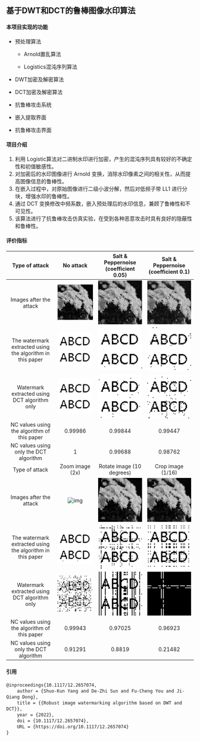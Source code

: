 ## 基于DWT和DCT的鲁棒图像水印算法

#### 本项目实现的功能

- 预处理算法

  - Arnold置乱算法

  - Logistics混沌序列算法

- DWT加密及解密算法

- DCT加密及解密算法

- 抗鲁棒攻击系统

- 嵌入提取界面

- 抗鲁棒攻击界面

#### 项目介绍

1. 利用 Logistic算法对二进制水印进行加密，产生的混沌序列具有较好的不确定性和初值敏感性。
2. 对加密后的水印图像进行 Arnold 变换，消除水印像素之间的相关性，从而提高图像信息的鲁棒性。
3. 在嵌入过程中，对原始图像进行二级小波分解，然后对低频子带 LL1 进行分块，增强水印的鲁棒性。
4. 通过 DCT 变换修改中频系数，嵌入预处理后的水印信息，兼顾了鲁棒性和不可见性。
5. 该算法进行了抗鲁棒攻击仿真实验，在受到各种恶意攻击时具有良好的隐蔽性和鲁棒性。

#### 评价指标

|                      Type of attack                       |                          No attack                           |            Salt & Peppernoise (coefficient 0.05)             |             Salt & Peppernoise (coefficient 0.1)             |
| :-------------------------------------------------------: | :----------------------------------------------------------: | :----------------------------------------------------------: | :----------------------------------------------------------: |
|                  Images after the attack                  | ![img](https://raw.githubusercontent.com/qiaosuobutouche/Watermarking-system/main/pic/%E5%B7%B2%E5%8A%A0%E5%85%A5%E6%B0%B4%E5%8D%B0.bmp) | ![img](https://raw.githubusercontent.com/qiaosuobutouche/Watermarking-system/main/pic/0.05%E5%99%AA%E5%A3%B0%E6%94%BB%E5%87%BB%E5%90%8E%E7%9A%84%E5%9B%BE%E5%83%8F.bmp) | ![img](https://raw.githubusercontent.com/qiaosuobutouche/Watermarking-system/main/pic/0.1%E5%99%AA%E5%A3%B0%E6%94%BB%E5%87%BB%E5%90%8E%E7%9A%84%E5%9B%BE%E5%83%8F.bmp) |
| The watermark extracted using the algorithm in this paper | ![img](https://raw.githubusercontent.com/qiaosuobutouche/Watermarking-system/main/pic/%E6%9C%AA%E5%8F%97%E6%94%BB%E5%87%BB%E6%8F%90%E5%8F%96%E7%9A%84%E6%B0%B4%E5%8D%B0.bmp) | ![img](https://raw.githubusercontent.com/qiaosuobutouche/Watermarking-system/main/pic/0.05%E5%99%AA%E5%A3%B0%E6%94%BB%E5%87%BB%E5%90%8E%E6%8F%90%E5%8F%96%E7%9A%84%E6%B0%B4%E5%8D%B0.bmp) | ![img](https://raw.githubusercontent.com/qiaosuobutouche/Watermarking-system/main/pic/0.1%E5%99%AA%E5%A3%B0%E6%94%BB%E5%87%BB%E5%90%8E%E6%8F%90%E5%8F%96%E7%9A%84%E6%B0%B4%E5%8D%B0.bmp) |
|       Watermark extracted using DCT algorithm only        | ![img](https://raw.githubusercontent.com/qiaosuobutouche/Watermarking-system/main/pic/%E6%9C%AA%E5%8F%97%E6%94%BB%E5%87%BB%E6%8F%90%E5%8F%96%E7%9A%84%E6%B0%B4%E5%8D%B0DCT.bmp) | ![img](https://raw.githubusercontent.com/qiaosuobutouche/Watermarking-system/main/pic/0.05%E5%99%AA%E5%A3%B0%E6%94%BB%E5%87%BB%E5%90%8E%E6%8F%90%E5%8F%96%E7%9A%84%E6%B0%B4%E5%8D%B0DCT.bmp) | ![img](https://raw.githubusercontent.com/qiaosuobutouche/Watermarking-system/main/pic/0.1%E5%99%AA%E5%A3%B0%E6%94%BB%E5%87%BB%E5%90%8E%E6%8F%90%E5%8F%96%E7%9A%84%E6%B0%B4%E5%8D%B0DCT.bmp) |
|        NC values using the algorithm of this paper        |                           0.99986                            |                           0.99844                            |                           0.99447                            |
|          NC values using only the DCT algorithm           |                              1                               |                           0.99688                            |                           0.98762                            |
|                      Type of attack                       |                       Zoom image (2x)                        |                  Rotate image (10 degrees)                   |                      Crop image (1/16)                       |
|                  Images after the attack                  | ![img](https://raw.githubusercontent.com/qiaosuobutouche/Watermarking-system/main/pic/2%E5%80%8D%E7%BC%A9%E6%94%BE%E6%94%BB%E5%87%BB%E5%90%8E%E7%9A%84%E5%9B%BE%E5%83%8F.bmp) | ![img](https://raw.githubusercontent.com/qiaosuobutouche/Watermarking-system/main/pic/%E6%97%8B%E8%BD%AC%E6%94%BB%E5%87%BB%E5%90%8E%E7%9A%84%E5%9B%BE%E5%83%8F.bmp) | ![img](https://raw.githubusercontent.com/qiaosuobutouche/Watermarking-system/main/pic/%E5%88%87%E5%89%B2%E6%94%BB%E5%87%BB%E5%90%8E%E7%9A%84%E5%9B%BE%E5%83%8F.bmp) |
| The watermark extracted using the algorithm in this paper | ![img](https://raw.githubusercontent.com/qiaosuobutouche/Watermarking-system/main/pic/2%E5%80%8D%E7%BC%A9%E6%94%BE%E6%94%BB%E5%87%BB%E5%90%8E%E6%8F%90%E5%8F%96%E7%9A%84%E6%B0%B4%E5%8D%B0.bmp) | ![img](https://raw.githubusercontent.com/qiaosuobutouche/Watermarking-system/main/pic/%E6%97%8B%E8%BD%AC%E6%94%BB%E5%87%BB%E5%90%8E%E6%8F%90%E5%8F%96%E7%9A%84%E6%B0%B4%E5%8D%B0.bmp) | ![img](https://raw.githubusercontent.com/qiaosuobutouche/Watermarking-system/main/pic/%E5%88%87%E5%89%B2%E6%94%BB%E5%87%BB%E5%90%8E%E6%8F%90%E5%8F%96%E7%9A%84%E6%B0%B4%E5%8D%B0.bmp) |
|       Watermark extracted using DCT algorithm only        | ![img](https://raw.githubusercontent.com/qiaosuobutouche/Watermarking-system/main/pic/2%E5%80%8D%E7%BC%A9%E6%94%BE%E6%94%BB%E5%87%BB%E5%90%8E%E6%8F%90%E5%8F%96%E7%9A%84%E6%B0%B4%E5%8D%B0DCT.bmp) | ![img](https://raw.githubusercontent.com/qiaosuobutouche/Watermarking-system/main/pic/%E6%97%8B%E8%BD%AC%E6%94%BB%E5%87%BB%E5%90%8E%E6%8F%90%E5%8F%96%E7%9A%84%E6%B0%B4%E5%8D%B0DCT.bmp) | ![img](https://raw.githubusercontent.com/qiaosuobutouche/Watermarking-system/main/pic/%E5%88%87%E5%89%B2%E6%94%BB%E5%87%BB%E5%90%8E%E6%8F%90%E5%8F%96%E7%9A%84%E6%B0%B4%E5%8D%B0DCT.bmp) |
|        NC values using the algorithm of this paper        |                           0.99943                            |                           0.97025                            |                           0.96923                            |
|          NC values using only the DCT algorithm           |                           0.91291                            |                            0.8819                            |                           0.21482                            |

#### 引用

```
@inproceedings{10.1117/12.2657074,
	author = {Shuo-Kun Yang and De-Zhi Sun and Fu-Cheng You and Ji-Qiang Dong},
	title = {{Robust image watermarking algorithm based on DWT and DCT}},
	year = {2022},
	doi = {10.1117/12.2657074},
	URL = {https://doi.org/10.1117/12.2657074}
}
```

